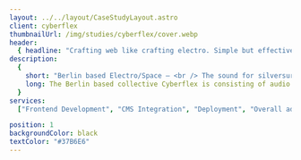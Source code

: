 ```yaml
---
layout: ../../layout/CaseStudyLayout.astro
client: cyberflex
thumbnailUrl: /img/studies/cyberflex/cover.webp
header:
  { headline: "Crafting web like crafting electro. Simple but effective." }
description:
  {
    short: "Berlin based Electro/Space — <br /> The sound for silversurfers and b boys.",
    long: The Berlin based collective Cyberflex is consisting of audio and visual artists. While focusing on styles that are yet to come they are aiming to embrace the cultural adaptions of old school originators into current lifestyles.,
  }
services:
  ["Frontend Development", "CMS Integration", "Deployment", "Overall advisory"]

position: 1
backgroundColor: black
textColor: "#37B6E6"
---
```

